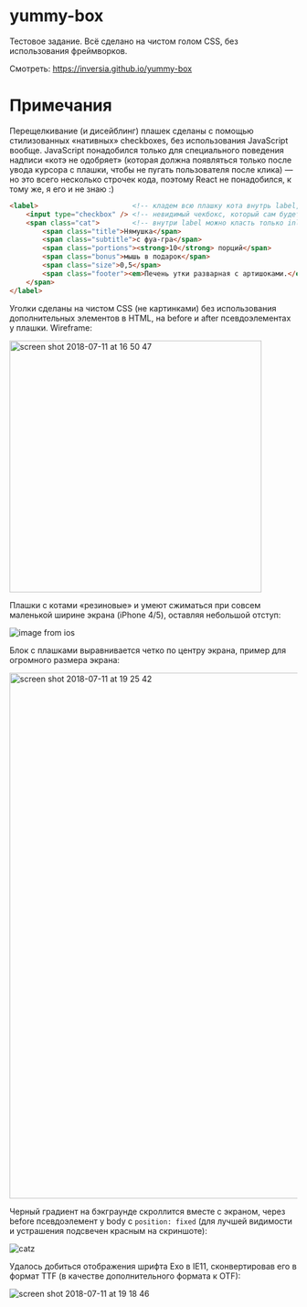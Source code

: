 # yummy-box

Тестовое задание. Всё сделано на чистом голом CSS, без использования фреймворков.

Смотреть: https://inversia.github.io/yummy-box

# Примечания

Перещелкивание (и дисейблинг) плашек сделаны с помощью стилизованных «нативных» checkboxes, без использования JavaScript вообще. JavaScript понадобился только для специального поведения надписи «котэ не одобряет» (которая должна появляться только после увода курсора с плашки, чтобы не пугать пользователя после клика) — но это всего несколько строчек кода, поэтому React не понадобился, к тому же, я его и не знаю :)

```html
<label>                       <!-- кладем всю плашку кота внутрь label, чтобы это было кликабельным и переключало невидимый чекбокс без нужды подключать JavaScript -->
    <input type="checkbox" /> <!-- невидимый чекбокс, который сам будет переключаться при клике на label и влиять на селекторы в CSS, задающие отображение плашки с котом -->
    <span class="cat">        <!-- внутри label можно класть только inline элементы -->
        <span class="title">Нямушка</span>
        <span class="subtitle">с фуа-гра</span>
        <span class="portions"><strong>10</strong> порций</span>
        <span class="bonus">мышь в подарок</span>
        <span class="size">0,5</span>
        <span class="footer"><em>Печень утки разварная с артишоками.</em></span>
    </span>
</label>
```

Уголки сделаны на чистом CSS (не картинками) без использования дополнительных элементов в HTML, на before и after псевдоэлементах у плашки. Wireframe:

<img width="441" alt="screen shot 2018-07-11 at 16 50 47" src="https://user-images.githubusercontent.com/23237822/42586628-39aa76ae-8541-11e8-95c2-08abcffdb535.png">

Плашки с котами «резиновые» и умеют сжиматься при совсем маленькой ширине экрана (iPhone 4/5), оставляя небольшой отступ:

![image from ios](https://user-images.githubusercontent.com/23237822/42586451-d0277178-8540-11e8-82ed-2ac4643449f8.png)

Блок c плашками выравнивается четко по центру экрана, пример для огромного размера экрана:

<img width="921" alt="screen shot 2018-07-11 at 19 25 42" src="https://user-images.githubusercontent.com/23237822/42586249-5bcecbaa-8540-11e8-8061-8aefac705645.png">

Черный градиент на бэкграунде скроллится вместе с экраном, через before псевдоэлемент у body с `position: fixed` (для лучшей видимости и устрашения подсвечен красным на скриншоте):

![catz](https://user-images.githubusercontent.com/23237822/42588071-603ff98e-8545-11e8-8a55-f75f988207b1.png)

Удалось добиться отображения шрифта Exo в IE11, сконвертировав его в формат TTF (в качестве дополнительного формата к OTF):

![screen shot 2018-07-11 at 19 18 46](https://user-images.githubusercontent.com/23237822/42586026-c2dbbb9c-853f-11e8-91f8-9c8178d67d18.png)

